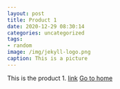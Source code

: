 ```yaml
---
layout: post
title: Product 1
date: 2020-12-29 08:30:14
categories: uncategorized
tags:
- random
image: /img/jekyll-logo.png
caption: This is a picture
---
```

This is the product 1. [link](https://juanmasaiz.wordpress.com/)
[Go to home](https://jmsaizc.github.io/)
